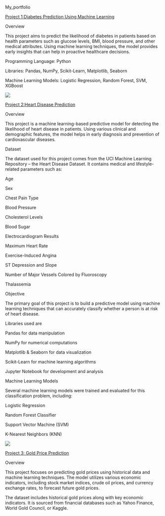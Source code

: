  My_portfolio


[Project 1:Diabetes Prediction Using Machine Learning](https://github.com/woleade/My_portfolio-.git)

Overview

This project aims to predict the likelihood of diabetes in patients based on health parameters such as glucose levels, BMI, blood pressure, and other medical attributes. Using machine learning techniques, the model provides early insights that can help in proactive healthcare decisions.

Programming Language: Python

Libraries: Pandas, NumPy, Scikit-Learn, Matplotlib, Seaborn

Machine Learning Models: Logistic Regression, Random Forest, SVM, XGBoost

![](https://github.com/user-attachments/assets/d06f3fbc-2865-4ed7-ba31-f8c46a7776c7)




[Project 2:Heart Disease Prediction](https://github.com/woleade/My_portfolio-.git)

Overview

This project is a machine learning-based predictive model for detecting the likelihood of heart disease in patients. Using various clinical and demographic features, the model helps in early diagnosis and prevention of cardiovascular diseases.

Dataset

The dataset used for this project comes from the UCI Machine Learning Repository – the Heart Disease Dataset. It contains medical and lifestyle-related parameters such as:

Age

Sex

Chest Pain Type

Blood Pressure

Cholesterol Levels

Blood Sugar

Electrocardiogram Results

Maximum Heart Rate

Exercise-Induced Angina

ST Depression and Slope

Number of Major Vessels Colored by Fluoroscopy

Thalassemia


Objective

The primary goal of this project is to build a predictive model using machine learning techniques that can accurately classify whether a person is at risk of heart disease.

Libraries used are

Pandas for data manipulation

NumPy for numerical computations

Matplotlib & Seaborn for data visualization

Scikit-Learn for machine learning algorithms

Jupyter Notebook for development and analysis


Machine Learning Models

Several machine learning models were trained and evaluated for this classification problem, including:

Logistic Regression

Random Forest Classifier

Support Vector Machine (SVM)

K-Nearest Neighbors (KNN)


![](https://github.com/user-attachments/assets/de4835a9-bfa9-4c9d-ac50-7fd6d55e82d8)



[Project 3: Gold Price Prediction](https://github.com/woleade/My_portfolio-.git)

   Overview 
   
This project focuses on predicting gold prices using historical data and machine learning techniques. The model utilizes various economic indicators, including stock market indices, crude oil prices, and currency exchange rates, to forecast future gold prices.

The dataset includes historical gold prices along with key economic indicators. It is sourced from financial databases such as Yahoo Finance, World Gold Council, or Kaggle.



